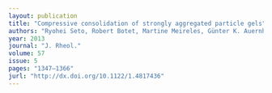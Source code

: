 ```yaml
---
layout: publication
title: "Compressive consolidation of strongly aggregated particle gels"
authors: "Ryohei Seto, Robert Botet, Martine Meireles, Günter K. Auernhammer, Bernard Cabane"
year: 2013
journal: "J. Rheol."
volume: 57
issue: 5
pages: "1347–1366"
jurl: "http://dx.doi.org/10.1122/1.4817436"
---
```

